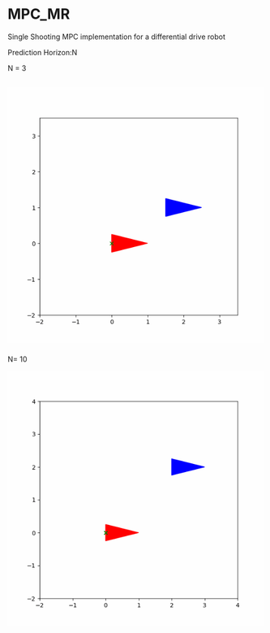 # MPC_MR
 
 Single Shooting MPC implementation for a differential drive robot

Prediction Horizon:N

N = 3

![](https://github.com/dheerubhai-101/MPC_MR/blob/main/animation1671297388.5643501.gif)
-----

N= 10

![](https://github.com/dheerubhai-101/MPC_MR/blob/main/animation1671377634.2273328.gif)
